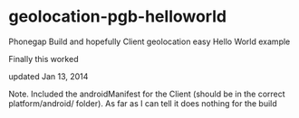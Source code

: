 geolocation-pgb-helloworld
==========================

Phonegap Build and hopefully Client geolocation easy Hello World example


Finally this worked 


updated Jan 13, 2014


Note. Included the androidManifest for the Client (should be in the correct platform/android/ folder). As far as I can tell it does nothing for the build

